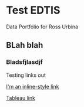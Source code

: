 # Test EDTIS
Data Portfolio for Ross Urbina


## BLah blah

### Bladsfjlasdjf

Testing links out 

[I'm an inline-style link](https://www.google.com)



[Tableau link]([url](https://public.tableau.com/app/profile/ross.urbina/viz/GlobalClimateVisualizationProject/Dashboard1)https://public.tableau.com/app/profile/ross.urbina/viz/GlobalClimateVisualizationProject/Dashboard1)
